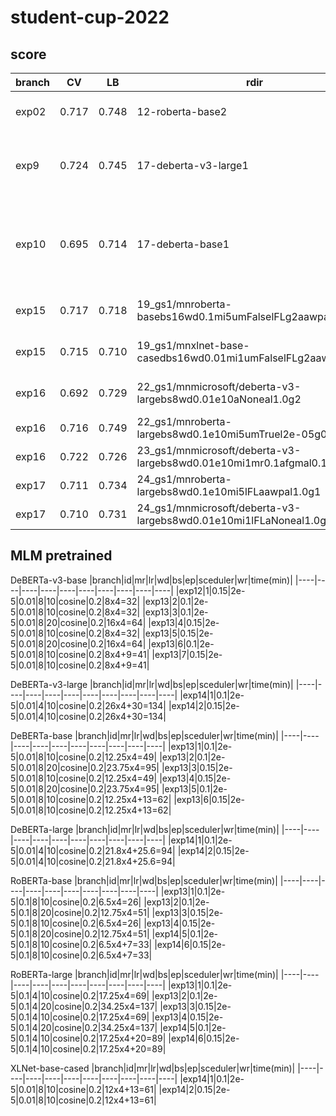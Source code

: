 # student-cup-2022

## score
|branch|CV|LB|rdir|hparams|
|----|----|----|----|----|
|exp02|0.717|0.748|12-roberta-base2|ep=20, lr=2e-5, do=0.1, FL(2), wd=0.1, sc=None|
|exp9|0.724|0.745|17-deberta-v3-large1|ep=10, mr=0.1, lr=2e-5, do=0.1, FL(2), wd=0.01, gc=1, sc=Linear(ws=50)|
|exp10|0.695|0.714|17-deberta-base1|ep=10, mr=0.1, lr=2e-5, do=0.1, FL(2), wd=0.01, gc=1, sc=Linear(ws=50), at=AWP(eps=1e-2,lr=1e-4)|
|exp15|0.717|0.718|19_gs1/mnroberta-basebs16wd0.1mi5umFalselFLg2aawpal1.0g0|ep=10, mr=0,1, lr=2e-5, do=0.1, sc=Linear(ws=100)|
|exp15|0.715|0.710|19_gs1/mnxlnet-base-casedbs16wd0.01mi1umFalselFLg2aawpal1.0g0|ep=10, mr=0.1, lr=2e-5, do=0.1, sc=Linear(ws=100)|
|exp16|0.692|0.729|22_gs1/mnmicrosoft/deberta-v3-largebs8wd0.01e10aNoneal1.0g2|mr=0.1, lr=2e-5, do=0.1, sc=Linear(ws=100)|
|exp16|0.716|0.749|22_gs1/mnroberta-largebs8wd0.1e10mi5umTruel2e-05g0|mr=0.1, do=0.1, sc=Linear(ws=100)|
|exp16|0.722|0.726|23_gs1/mnmicrosoft/deberta-v3-largebs8wd0.01e10mi1mr0.1afgmal0.1g0|do=0.1, sc=Linear(ws=100)|
|exp17|0.711|0.734|24_gs1/mnroberta-largebs8wd0.1e10mi5lFLaawpal1.0g1|do=0.1, sc=Linear(ws=100)|
|exp17|0.710|0.731|24_gs1/mnmicrosoft/deberta-v3-largebs8wd0.01e10mi1lFLaNoneal1.0g2|do=0.1, sc=Linear(100)|

## MLM pretrained
DeBERTa-v3-base
|branch|id|mr|lr|wd|bs|ep|sceduler|wr|time(min)|
|----|----|----|----|----|----|----|----|----|----|
|exp12|1|0.15|2e-5|0.01|8|10|cosine|0.2|8x4=32|
|exp13|2|0.1|2e-5|0.01|8|10|cosine|0.2|8x4=32|
|exp13|3|0.1|2e-5|0.01|8|20|cosine|0.2|16x4=64|
|exp13|4|0.15|2e-5|0.01|8|10|cosine|0.2|8x4=32|
|exp13|5|0.15|2e-5|0.01|8|20|cosine|0.2|16x4=64|
|exp13|6|0.1|2e-5|0.01|8|10|cosine|0.2|8x4+9=41|
|exp13|7|0.15|2e-5|0.01|8|10|cosine|0.2|8x4+9=41|

DeBERTa-v3-large
|branch|id|mr|lr|wd|bs|ep|sceduler|wr|time(min)|
|----|----|----|----|----|----|----|----|----|----|
|exp14|1|0.1|2e-5|0.01|4|10|cosine|0.2|26x4+30=134|
|exp14|2|0.15|2e-5|0.01|4|10|cosine|0.2|26x4+30=134|

DeBERTa-base
|branch|id|mr|lr|wd|bs|ep|sceduler|wr|time(min)|
|----|----|----|----|----|----|----|----|----|----|
|exp13|1|0.1|2e-5|0.01|8|10|cosine|0.2|12.25x4=49|
|exp13|2|0.1|2e-5|0.01|8|20|cosine|0.2|23.75x4=95|
|exp13|3|0.15|2e-5|0.01|8|10|cosine|0.2|12.25x4=49|
|exp13|4|0.15|2e-5|0.01|8|20|cosine|0.2|23.75x4=95|
|exp13|5|0.1|2e-5|0.01|8|10|cosine|0.2|12.25x4+13=62|
|exp13|6|0.15|2e-5|0.01|8|10|cosine|0.2|12.25x4+13=62|

DeBERTa-large
|branch|id|mr|lr|wd|bs|ep|sceduler|wr|time(min)|
|----|----|----|----|----|----|----|----|----|----|
|exp14|1|0.1|2e-5|0.01|4|10|cosine|0.2|21.8x4+25.6=94|
|exp14|2|0.15|2e-5|0.01|4|10|cosine|0.2|21.8x4+25.6=94|

RoBERTa-base
|branch|id|mr|lr|wd|bs|ep|sceduler|wr|time(min)|
|----|----|----|----|----|----|----|----|----|----|
|exp13|1|0.1|2e-5|0.1|8|10|cosine|0.2|6.5x4=26|
|exp13|2|0.1|2e-5|0.1|8|20|cosine|0.2|12.75x4=51|
|exp13|3|0.15|2e-5|0.1|8|10|cosine|0.2|6.5x4=26|
|exp13|4|0.15|2e-5|0.1|8|20|cosine|0.2|12.75x4=51|
|exp14|5|0.1|2e-5|0.1|8|10|cosine|0.2|6.5x4+7=33|
|exp14|6|0.15|2e-5|0.1|8|10|cosine|0.2|6.5x4+7=33|

RoBERTa-large
|branch|id|mr|lr|wd|bs|ep|sceduler|wr|time(min)|
|----|----|----|----|----|----|----|----|----|----|
|exp13|1|0.1|2e-5|0.1|4|10|cosine|0.2|17.25x4=69|
|exp13|2|0.1|2e-5|0.1|4|20|cosine|0.2|34.25x4=137|
|exp13|3|0.15|2e-5|0.1|4|10|cosine|0.2|17.25x4=69|
|exp13|4|0.15|2e-5|0.1|4|20|cosine|0.2|34.25x4=137|
|exp14|5|0.1|2e-5|0.1|4|10|cosine|0.2|17.25x4+20=89|
|exp14|6|0.15|2e-5|0.1|4|10|cosine|0.2|17.25x4+20=89|

XLNet-base-cased
|branch|id|mr|lr|wd|bs|ep|sceduler|wr|time(min)|
|----|----|----|----|----|----|----|----|----|----|
|exp14|1|0.1|2e-5|0.01|8|10|cosine|0.2|12x4+13=61|
|exp14|2|0.15|2e-5|0.01|8|10|cosine|0.2|12x4+13=61|
